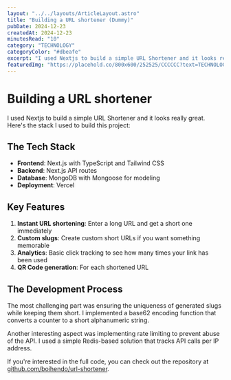 ```yaml
---
layout: "../../layouts/ArticleLayout.astro"
title: "Building a URL shortener (Dummy)"
pubDate: 2024-12-23
createdAt: 2024-12-23
minutesRead: "10"
category: "TECHNOLOGY"
categoryColor: "#dbeafe"
excerpt: "I used Nextjs to build a simple URL Shortener and it looks really great and here's the stack I used to build this project. Learn about the implementation details and key features."
featuredImg: "https://placehold.co/800x600/252525/CCCCCC?text=TECHNOLOGY"
---
```


# Building a URL shortener

I used Nextjs to build a simple URL Shortener and it looks really great. Here's the stack I used to build this project:

## The Tech Stack

- **Frontend**: Next.js with TypeScript and Tailwind CSS
- **Backend**: Next.js API routes
- **Database**: MongoDB with Mongoose for modeling
- **Deployment**: Vercel

## Key Features

1. **Instant URL shortening**: Enter a long URL and get a short one immediately
2. **Custom slugs**: Create custom short URLs if you want something memorable
3. **Analytics**: Basic click tracking to see how many times your link has been used
4. **QR Code generation**: For each shortened URL

## The Development Process

The most challenging part was ensuring the uniqueness of generated slugs while keeping them short. I implemented a base62 encoding function that converts a counter to a short alphanumeric string.

Another interesting aspect was implementing rate limiting to prevent abuse of the API. I used a simple Redis-based solution that tracks API calls per IP address.

If you're interested in the full code, you can check out the repository at [github.com/boihendo/url-shortener](https://github.com/boihendo/url-shortener).
